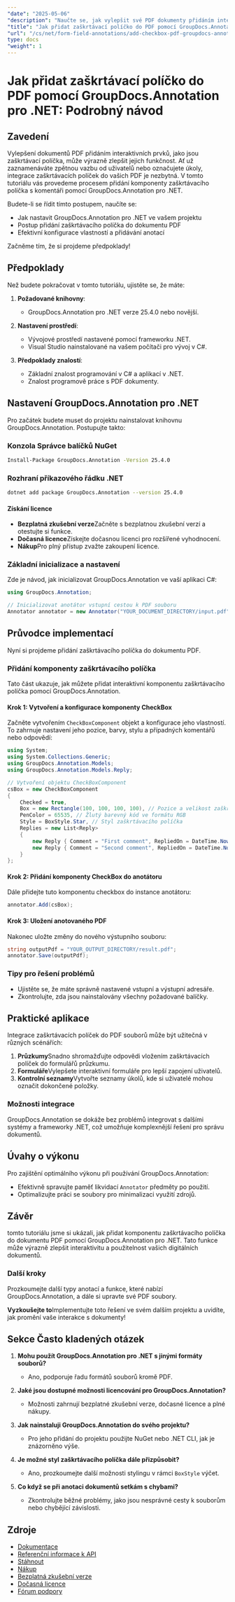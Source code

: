 ```yaml
---
"date": "2025-05-06"
"description": "Naučte se, jak vylepšit své PDF dokumenty přidáním interaktivních zaškrtávacích políček pomocí GroupDocs.Annotation pro .NET. Postupujte podle tohoto podrobného návodu a zefektivníte anotace polí formuláře ve svých digitálních dokumentech."
"title": "Jak přidat zaškrtávací políčko do PDF pomocí GroupDocs.Annotation pro .NET – podrobný návod"
"url": "/cs/net/form-field-annotations/add-checkbox-pdf-groupdocs-annotation-net/"
type: docs
"weight": 1
---
```


# Jak přidat zaškrtávací políčko do PDF pomocí GroupDocs.Annotation pro .NET: Podrobný návod

## Zavedení

Vylepšení dokumentů PDF přidáním interaktivních prvků, jako jsou zaškrtávací políčka, může výrazně zlepšit jejich funkčnost. Ať už zaznamenáváte zpětnou vazbu od uživatelů nebo označujete úkoly, integrace zaškrtávacích políček do vašich PDF je nezbytná. V tomto tutoriálu vás provedeme procesem přidání komponenty zaškrtávacího políčka s komentáři pomocí GroupDocs.Annotation pro .NET.

Budete-li se řídit tímto postupem, naučíte se:
- Jak nastavit GroupDocs.Annotation pro .NET ve vašem projektu
- Postup přidání zaškrtávacího políčka do dokumentu PDF
- Efektivní konfigurace vlastností a přidávání anotací

Začněme tím, že si projdeme předpoklady!

## Předpoklady

Než budete pokračovat v tomto tutoriálu, ujistěte se, že máte:

1. **Požadované knihovny**: 
   - GroupDocs.Annotation pro .NET verze 25.4.0 nebo novější.

2. **Nastavení prostředí**:
   - Vývojové prostředí nastavené pomocí frameworku .NET.
   - Visual Studio nainstalované na vašem počítači pro vývoj v C#.

3. **Předpoklady znalostí**:
   - Základní znalost programování v C# a aplikací v .NET.
   - Znalost programově práce s PDF dokumenty.

## Nastavení GroupDocs.Annotation pro .NET

Pro začátek budete muset do projektu nainstalovat knihovnu GroupDocs.Annotation. Postupujte takto:

### Konzola Správce balíčků NuGet
```bash
Install-Package GroupDocs.Annotation -Version 25.4.0
```

### Rozhraní příkazového řádku .NET
```bash
dotnet add package GroupDocs.Annotation --version 25.4.0
```

#### Získání licence

- **Bezplatná zkušební verze**Začněte s bezplatnou zkušební verzí a otestujte si funkce.
- **Dočasná licence**Získejte dočasnou licenci pro rozšířené vyhodnocení.
- **Nákup**Pro plný přístup zvažte zakoupení licence.

### Základní inicializace a nastavení

Zde je návod, jak inicializovat GroupDocs.Annotation ve vaší aplikaci C#:

```csharp
using GroupDocs.Annotation;

// Inicializovat anotátor vstupní cestou k PDF souboru
Annotator annotator = new Annotator("YOUR_DOCUMENT_DIRECTORY/input.pdf");
```

## Průvodce implementací

Nyní si projdeme přidání zaškrtávacího políčka do dokumentu PDF.

### Přidání komponenty zaškrtávacího políčka

Tato část ukazuje, jak můžete přidat interaktivní komponentu zaškrtávacího políčka pomocí GroupDocs.Annotation.

#### Krok 1: Vytvoření a konfigurace komponenty CheckBox

Začněte vytvořením `CheckBoxComponent` objekt a konfigurace jeho vlastností. To zahrnuje nastavení jeho pozice, barvy, stylu a případných komentářů nebo odpovědí:

```csharp
using System;
using System.Collections.Generic;
using GroupDocs.Annotation.Models;
using GroupDocs.Annotation.Models.Reply;

// Vytvoření objektu CheckBoxComponent
csBox = new CheckBoxComponent
{
    Checked = true,
    Box = new Rectangle(100, 100, 100, 100), // Pozice a velikost zaškrtávacího políčka
    PenColor = 65535, // Žlutý barevný kód ve formátu RGB
    Style = BoxStyle.Star, // Styl zaškrtávacího políčka
    Replies = new List<Reply>
    {
        new Reply { Comment = "First comment", RepliedOn = DateTime.Now },
        new Reply { Comment = "Second comment", RepliedOn = DateTime.Now }
    }
};
```

#### Krok 2: Přidání komponenty CheckBox do anotátoru

Dále přidejte tuto komponentu checkbox do instance anotátoru:

```csharp
annotator.Add(csBox);
```

#### Krok 3: Uložení anotovaného PDF

Nakonec uložte změny do nového výstupního souboru:

```csharp
string outputPdf = "YOUR_OUTPUT_DIRECTORY/result.pdf";
annotator.Save(outputPdf);
```

### Tipy pro řešení problémů

- Ujistěte se, že máte správně nastavené vstupní a výstupní adresáře.
- Zkontrolujte, zda jsou nainstalovány všechny požadované balíčky.

## Praktické aplikace

Integrace zaškrtávacích políček do PDF souborů může být užitečná v různých scénářích:

1. **Průzkumy**Snadno shromažďujte odpovědi vložením zaškrtávacích políček do formulářů průzkumu.
2. **Formuláře**Vylepšete interaktivní formuláře pro lepší zapojení uživatelů.
3. **Kontrolní seznamy**Vytvořte seznamy úkolů, kde si uživatelé mohou označit dokončené položky.

### Možnosti integrace

GroupDocs.Annotation se dokáže bez problémů integrovat s dalšími systémy a frameworky .NET, což umožňuje komplexnější řešení pro správu dokumentů.

## Úvahy o výkonu

Pro zajištění optimálního výkonu při používání GroupDocs.Annotation:
- Efektivně spravujte paměť likvidací `Annotator` předměty po použití.
- Optimalizujte práci se soubory pro minimalizaci využití zdrojů.

## Závěr

tomto tutoriálu jsme si ukázali, jak přidat komponentu zaškrtávacího políčka do dokumentu PDF pomocí GroupDocs.Annotation pro .NET. Tato funkce může výrazně zlepšit interaktivitu a použitelnost vašich digitálních dokumentů.

### Další kroky
Prozkoumejte další typy anotací a funkce, které nabízí GroupDocs.Annotation, a dále si upravte své PDF soubory.

**Vyzkoušejte to**Implementujte toto řešení ve svém dalším projektu a uvidíte, jak promění vaše interakce s dokumenty!

## Sekce Často kladených otázek

1. **Mohu použít GroupDocs.Annotation pro .NET s jinými formáty souborů?**
   - Ano, podporuje řadu formátů souborů kromě PDF.

2. **Jaké jsou dostupné možnosti licencování pro GroupDocs.Annotation?**
   - Možnosti zahrnují bezplatné zkušební verze, dočasné licence a plné nákupy.

3. **Jak nainstaluji GroupDocs.Annotation do svého projektu?**
   - Pro jeho přidání do projektu použijte NuGet nebo .NET CLI, jak je znázorněno výše.

4. **Je možné styl zaškrtávacího políčka dále přizpůsobit?**
   - Ano, prozkoumejte další možnosti stylingu v rámci `BoxStyle` výčet.

5. **Co když se při anotaci dokumentů setkám s chybami?**
   - Zkontrolujte běžné problémy, jako jsou nesprávné cesty k souborům nebo chybějící závislosti.

## Zdroje
- [Dokumentace](https://docs.groupdocs.com/annotation/net/)
- [Referenční informace k API](https://reference.groupdocs.com/annotation/net/)
- [Stáhnout](https://releases.groupdocs.com/annotation/net/)
- [Nákup](https://purchase.groupdocs.com/buy)
- [Bezplatná zkušební verze](https://releases.groupdocs.com/annotation/net/)
- [Dočasná licence](https://purchase.groupdocs.com/temporary-license/)
- [Fórum podpory](https://forum.groupdocs.com/c/annotation/)